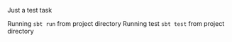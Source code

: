 Just a test task

Running ``sbt run`` from project directory
Running test ``sbt test`` from project directory
